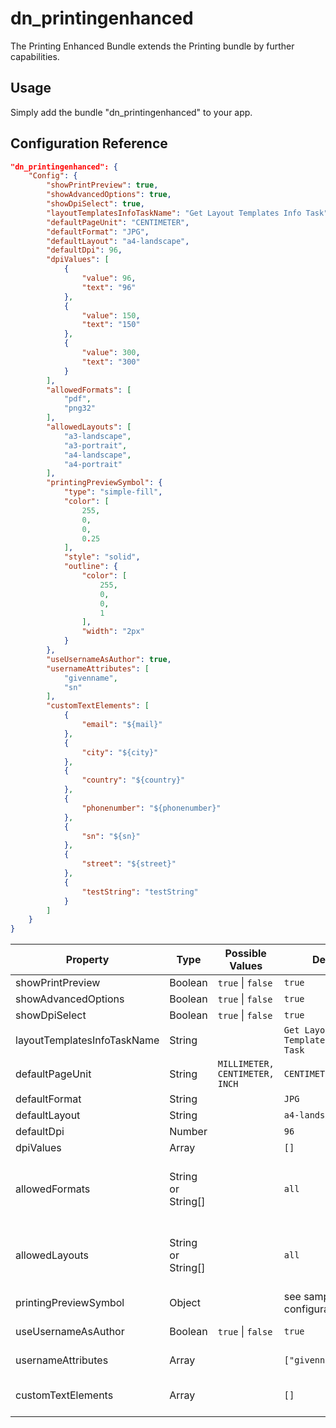 # dn_printingenhanced

The Printing Enhanced Bundle extends the Printing bundle by further capabilities.

## Usage
Simply add the bundle "dn_printingenhanced" to your app.

## Configuration Reference

```json
"dn_printingenhanced": {
    "Config": {
        "showPrintPreview": true,
        "showAdvancedOptions": true,
        "showDpiSelect": true,
        "layoutTemplatesInfoTaskName": "Get Layout Templates Info Task",
        "defaultPageUnit": "CENTIMETER",
        "defaultFormat": "JPG",
        "defaultLayout": "a4-landscape",
        "defaultDpi": 96,
        "dpiValues": [
            {
                "value": 96,
                "text": "96"
            },
            {
                "value": 150,
                "text": "150"
            },
            {
                "value": 300,
                "text": "300"
            }
        ],
        "allowedFormats": [
            "pdf",
            "png32"
        ],
        "allowedLayouts": [
            "a3-landscape",
            "a3-portrait",
            "a4-landscape",
            "a4-portrait"
        ],
        "printingPreviewSymbol": {
            "type": "simple-fill",
            "color": [
                255,
                0,
                0,
                0.25
            ],
            "style": "solid",
            "outline": {
                "color": [
                    255,
                    0,
                    0,
                    1
                ],
                "width": "2px"
            }
        },
        "useUsernameAsAuthor": true,
        "usernameAttributes": [
            "givenname",
            "sn"
        ],
        "customTextElements": [
            {
                "email": "${mail}"
            },
            {
                "city": "${city}"
            },
            {
                "country": "${country}"
            },
            {
                "phonenumber": "${phonenumber}"
            },
            {
                "sn": "${sn}"
            },
            {
                "street": "${street}"
            },
            {
                "testString": "testString"
            }
        ]
    }
}
```

| Property                       | Type               | Possible Values                    | Default                              | Description                                                                                                                                                                                                                       |
|--------------------------------|--------------------|------------------------------------|--------------------------------------|-----------------------------------------------------------------------------------------------------------------------------------------------------------------------------------------------------------------------------------|
| showPrintPreview               | Boolean            | ```true``` &#124; ```false```      | ```true```                           | Enable the print preview.                                                                                                                                                                                                         |
| showAdvancedOptions            | Boolean            | ```true``` &#124; ```false```      | ```true```                           | Show advanced options.                                                                                                                                                                                                            |
| showDpiSelect                  | Boolean            | ```true``` &#124; ```false```      | ```true```                           | Show DPI select.                                                                                                                                                                                                                  |
| layoutTemplatesInfoTaskName    | String             |                                    | ```Get Layout Templates Info Task``` | Layout templates task name.                                                                                                                                                                                                       |
| defaultPageUnit                | String             | ```MILLIMETER, CENTIMETER, INCH``` | ```CENTIMETER```                     | Default template unit (ArcGIS Server < 10.6).                                                                                                                                                                                     |
| defaultFormat                  | String             |                                    | ```JPG```                            | Default print format.                                                                                                                                                                                                             |
| defaultLayout                  | String             |                                    | ```a4-landscape```                   | Default print template.                                                                                                                                                                                                           |
| defaultDpi                     | Number             |                                    | ```96```                             | Default DPI value.                                                                                                                                                                                                                |
| dpiValues                      | Array              |                                    | ```[]```                             | Available DPI values.                                                                                                                                                                                                             |
| allowedFormats                 | String or String[] |                                    | ```all```                            | Specify the print output file format(s) that the user can select based on the options available from the print service. See: https://developers.arcgis.com/javascript/latest/api-reference/esri-widgets-Print.html#allowedFormats |
| allowedLayouts                 | String or String[] |                                    | ```all```                            | Specify the print output layout(s) that the user can select based on the options available from the print service. See: https://developers.arcgis.com/javascript/latest/api-reference/esri-widgets-Print.html#allowedLayouts      |
| printingPreviewSymbol          | Object             |                                    | see sample configuration             | Print preview symbol.                                                                                                                                                                                                             |
| useUsernameAsAuthor            | Boolean            | ```true``` &#124; ```false```      | ```true```                           | Use the currently logged in user to pre-enter the author.                                                                                                                                                                         |
| usernameAttributes             | Array              |                                    | ```["givenname","sn"]```             | Attributes of the user for determining the user name.                                                                                                                                                                             |
| customTextElements             | Array              |                                    | ```[]```                             | Define custom text elements that are available in the print template. You can use strings or replacer for values of the user object.                                                                                              |
